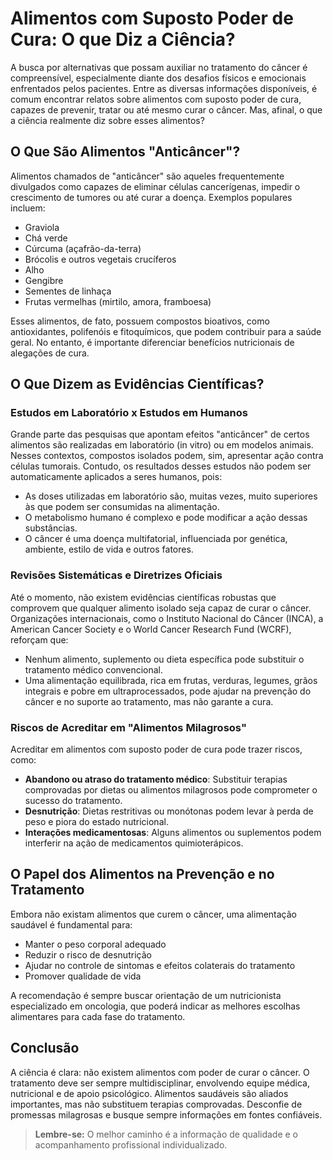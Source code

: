 
# Alimentos com Suposto Poder de Cura: O que Diz a Ciência?

A busca por alternativas que possam auxiliar no tratamento do câncer é compreensível, especialmente diante dos desafios físicos e emocionais enfrentados pelos pacientes. Entre as diversas informações disponíveis, é comum encontrar relatos sobre alimentos com suposto poder de cura, capazes de prevenir, tratar ou até mesmo curar o câncer. Mas, afinal, o que a ciência realmente diz sobre esses alimentos?

## O Que São Alimentos "Anticâncer"?

Alimentos chamados de "anticâncer" são aqueles frequentemente divulgados como capazes de eliminar células cancerígenas, impedir o crescimento de tumores ou até curar a doença. Exemplos populares incluem:

- Graviola
- Chá verde
- Cúrcuma (açafrão-da-terra)
- Brócolis e outros vegetais crucíferos
- Alho
- Gengibre
- Sementes de linhaça
- Frutas vermelhas (mirtilo, amora, framboesa)

Esses alimentos, de fato, possuem compostos bioativos, como antioxidantes, polifenóis e fitoquímicos, que podem contribuir para a saúde geral. No entanto, é importante diferenciar benefícios nutricionais de alegações de cura.

## O Que Dizem as Evidências Científicas?

### Estudos em Laboratório x Estudos em Humanos

Grande parte das pesquisas que apontam efeitos "anticâncer" de certos alimentos são realizadas em laboratório (in vitro) ou em modelos animais. Nesses contextos, compostos isolados podem, sim, apresentar ação contra células tumorais. Contudo, os resultados desses estudos não podem ser automaticamente aplicados a seres humanos, pois:

- As doses utilizadas em laboratório são, muitas vezes, muito superiores às que podem ser consumidas na alimentação.
- O metabolismo humano é complexo e pode modificar a ação dessas substâncias.
- O câncer é uma doença multifatorial, influenciada por genética, ambiente, estilo de vida e outros fatores.

### Revisões Sistemáticas e Diretrizes Oficiais

Até o momento, não existem evidências científicas robustas que comprovem que qualquer alimento isolado seja capaz de curar o câncer. Organizações internacionais, como o Instituto Nacional do Câncer (INCA), a American Cancer Society e o World Cancer Research Fund (WCRF), reforçam que:

- Nenhum alimento, suplemento ou dieta específica pode substituir o tratamento médico convencional.
- Uma alimentação equilibrada, rica em frutas, verduras, legumes, grãos integrais e pobre em ultraprocessados, pode ajudar na prevenção do câncer e no suporte ao tratamento, mas não garante a cura.

### Riscos de Acreditar em "Alimentos Milagrosos"

Acreditar em alimentos com suposto poder de cura pode trazer riscos, como:

- **Abandono ou atraso do tratamento médico**: Substituir terapias comprovadas por dietas ou alimentos milagrosos pode comprometer o sucesso do tratamento.
- **Desnutrição**: Dietas restritivas ou monótonas podem levar à perda de peso e piora do estado nutricional.
- **Interações medicamentosas**: Alguns alimentos ou suplementos podem interferir na ação de medicamentos quimioterápicos.

## O Papel dos Alimentos na Prevenção e no Tratamento

Embora não existam alimentos que curem o câncer, uma alimentação saudável é fundamental para:

- Manter o peso corporal adequado
- Reduzir o risco de desnutrição
- Ajudar no controle de sintomas e efeitos colaterais do tratamento
- Promover qualidade de vida

A recomendação é sempre buscar orientação de um nutricionista especializado em oncologia, que poderá indicar as melhores escolhas alimentares para cada fase do tratamento.

## Conclusão

A ciência é clara: não existem alimentos com poder de curar o câncer. O tratamento deve ser sempre multidisciplinar, envolvendo equipe médica, nutricional e de apoio psicológico. Alimentos saudáveis são aliados importantes, mas não substituem terapias comprovadas. Desconfie de promessas milagrosas e busque sempre informações em fontes confiáveis.

> **Lembre-se:** O melhor caminho é a informação de qualidade e o acompanhamento profissional individualizado.
```
